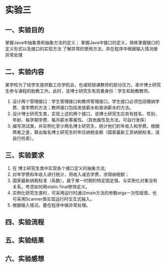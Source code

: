 # 实验三

## 一、实验目的
掌握Java中抽象类和抽象方法的定义； 
掌握Java中接口的定义，熟练掌握接口的定义形式以及接口的实现方法
了解异常的使用方法，并在程序中根据输入情况做异常处理

## 二、实验内容
某学校为了给学生提供勤工俭学机会，也减轻授课教师的部分压力，准许博士研究生参与课程的助教工作。此时，该博士研究生有双重身份：学生和助教教师。
1.	设计两个管理接口：学生管理接口和教师管理接口。学生接口必须包括缴纳学费、查学费的方法；教师接口包括发放薪水和查询薪水的方法。
2.	设计博士研究生类，实现上述的两个接口，该博士研究生应具有姓名、性别、年龄、每学期学费、每月薪水等属性。（其他属性及方法，可自行发挥）
3.	编写测试类，并实例化至少两名博士研究生，统计他们的年收入和学费。根据两者之差，算出每名博士研究生的年应纳税金额（国家最新工资纳税标准，请自行检索）。

## 三、实验要求
1.	在 博士研究生类中实现各个接口定义的抽象方法;
2.	对年学费和年收入进行统计，用收入减去学费，求得纳税额；
3.	国家最新纳税标准（系数），属于某一时期的特定固定值，与实例化对象没有关系，考虑如何用static  final修饰定义。
4.	实例化研究生类时，可采用运行时通过main方法的参数args一次性赋值，也可采用Scanner类实现运行时交互式输入。
5.	根据输入情况，要在程序中做异常处理。

## 四、实验流程

## 五、实验结果

## 六、实验感想

